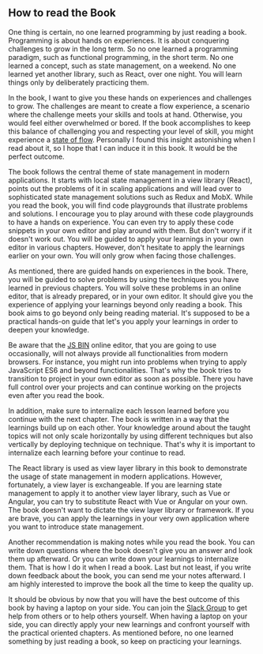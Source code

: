 ## How to read the Book

One thing is certain, no one learned programming by just reading a book. Programming is about hands on experiences. It is about conquering challenges to grow in the long term. So no one learned a programming paradigm, such as functional programming, in the short term. No one learned a concept, such as state management, on a weekend. No one learned yet another library, such as React, over one night. You will learn things only by deliberately practicing them.

In the book, I want to give you these hands on experiences and challenges to grow. The challenges are meant to create a flow experience, a scenario where the challenge meets your skills and tools at hand. Otherwise, you would feel either overwhelmed or bored. If the book accomplishes to keep this balance of challenging you and respecting your level of skill, you might experience a [state of flow](https://www.robinwieruch.de/lessons-learned-deep-work-flow/). Personally I found this insight astonishing when I read about it, so I hope that I can induce it in this book. It would be the perfect outcome.

The book follows the central theme of state management in modern applications. It starts with local state management in a view library (React), points out the problems of it in scaling applications and will lead over to sophisticated state management solutions such as Redux and MobX. While you read the book, you will find code playgrounds that illustrate problems and solutions. I encourage you to play around with these code playgrounds to have a hands on experience. You can even try to apply these code snippets in your own editor and play around with them. But don't worry if it doesn't work out. You will be guided to apply your learnings in your own editor in various chapters. However, don't hesitate to apply the learnings earlier on your own. You will only grow when facing those challenges.

As mentioned, there are guided hands on experiences in the book. There, you will be guided to solve problems by using the techniques you have learned in previous chapters. You will solve these problems in an online editor, that is already prepared, or in your own editor. It should give you the experience of applying your learnings beyond only reading a book. This book aims to go beyond only being reading material. It's supposed to be a practical hands-on guide that let's you apply your learnings in order to deepen your knowledge.

Be aware that the [JS BIN](http://jsbin.com/) online editor, that you are going to use occasionally, will not always provide all functionalities from modern browsers. For instance, you might run into problems when trying to apply JavaScript ES6 and beyond functionalities. That's why the book tries to transition to project in your own editor as soon as possible. There you have full control over your projects and can continue working on the projects even after you read the book.

In addition, make sure to internalize each lesson learned before you continue with the next chapter. The book is written in a way that the learnings build up on each other. Your knowledge around about the taught topics will not only scale horizontally by using different techniques but also vertically by deploying technique on technique. That's why it is important to internalize each learning before your continue to read.

The React library is used as view layer library in this book to demonstrate the usage of state management in modern applications. However, fortunately, a view layer is exchangeable. If you are learning state management to apply it to another view layer library, such as Vue or Angular, you can try to substitute React with Vue or Angular on your own. The book doesn't want to dictate the view layer library or framework. If you are brave, you can apply the learnings in your very own application where you want to introduce state management.

Another recommendation is making notes while you read the book. You can write down questions where the book doesn't give you an answer and look them up afterward. Or you can write down your learnings to internalize them. That is how I do it when I read a book. Last but not least, if you write down feedback about the book, you can send me your notes afterward. I am highly interested to improve the book all the time to keep the quality up.

It should be obvious by now that you will have the best outcome of this book by having a laptop on your side. You can join the [Slack Group](https://slack-the-road-to-learn-react.wieruch.com/) to get help from others or to help others yourself. When having a laptop on your side, you can directly apply your new learnings and confront yourself with the practical oriented chapters. As mentioned before, no one learned something by just reading a book, so keep on practicing your learnings.
